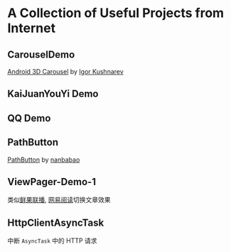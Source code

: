# A Collection of Useful Projects from Internet

## CarouselDemo

[Android 3D Carousel][A3C] by [Igor Kushnarev][IK]

[A3C]: http://www.codeproject.com/Articles/146145/Android-3D-Carousel
[IK]: http://www.codeproject.com/script/Membership/View.aspx?mid=6131212

## KaiJuanYouYi Demo

## QQ Demo

## PathButton

[PathButton](http://www.eoeandroid.com/thread-148107-1-1.html) by [nanbabao](http://www.eoeandroid.com/space-uid-94886.html)

## ViewPager-Demo-1

类似[鲜果联播](http://app.xianguo.com/lianbo/android.php), [网易阅读](https://play.google.com/store/apps/details?id=com.netease.pris)切换文章效果

## HttpClientAsyncTask

中断 `AsyncTask` 中的 HTTP 请求
